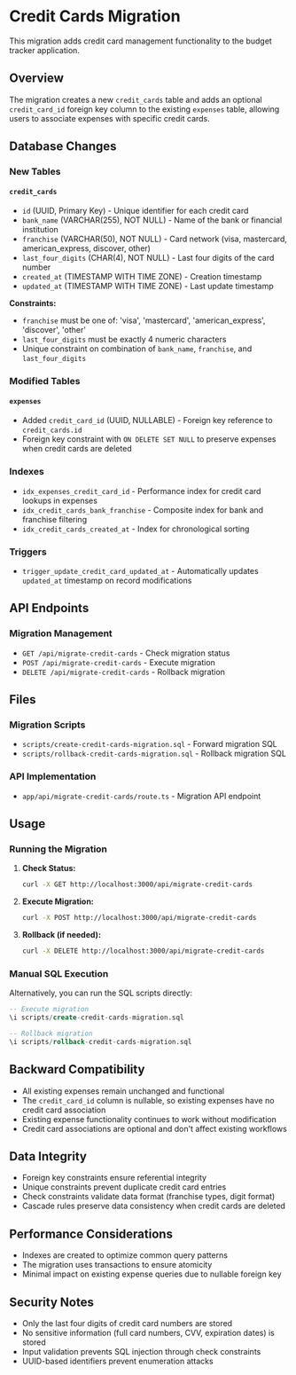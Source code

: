 # Credit Cards Migration

This migration adds credit card management functionality to the budget tracker application.

## Overview

The migration creates a new `credit_cards` table and adds an optional `credit_card_id` foreign key column to the existing `expenses` table, allowing users to associate expenses with specific credit cards.

## Database Changes

### New Tables

#### `credit_cards`

- `id` (UUID, Primary Key) - Unique identifier for each credit card
- `bank_name` (VARCHAR(255), NOT NULL) - Name of the bank or financial institution
- `franchise` (VARCHAR(50), NOT NULL) - Card network (visa, mastercard, american_express, discover, other)
- `last_four_digits` (CHAR(4), NOT NULL) - Last four digits of the card number
- `created_at` (TIMESTAMP WITH TIME ZONE) - Creation timestamp
- `updated_at` (TIMESTAMP WITH TIME ZONE) - Last update timestamp

**Constraints:**

- `franchise` must be one of: 'visa', 'mastercard', 'american_express', 'discover', 'other'
- `last_four_digits` must be exactly 4 numeric characters
- Unique constraint on combination of `bank_name`, `franchise`, and `last_four_digits`

### Modified Tables

#### `expenses`

- Added `credit_card_id` (UUID, NULLABLE) - Foreign key reference to `credit_cards.id`
- Foreign key constraint with `ON DELETE SET NULL` to preserve expenses when credit cards are deleted

### Indexes

- `idx_expenses_credit_card_id` - Performance index for credit card lookups in expenses
- `idx_credit_cards_bank_franchise` - Composite index for bank and franchise filtering
- `idx_credit_cards_created_at` - Index for chronological sorting

### Triggers

- `trigger_update_credit_card_updated_at` - Automatically updates `updated_at` timestamp on record modifications

## API Endpoints

### Migration Management

- `GET /api/migrate-credit-cards` - Check migration status
- `POST /api/migrate-credit-cards` - Execute migration
- `DELETE /api/migrate-credit-cards` - Rollback migration

## Files

### Migration Scripts

- `scripts/create-credit-cards-migration.sql` - Forward migration SQL
- `scripts/rollback-credit-cards-migration.sql` - Rollback migration SQL

### API Implementation

- `app/api/migrate-credit-cards/route.ts` - Migration API endpoint

## Usage

### Running the Migration

1. **Check Status:**

   ```bash
   curl -X GET http://localhost:3000/api/migrate-credit-cards
   ```

2. **Execute Migration:**

   ```bash
   curl -X POST http://localhost:3000/api/migrate-credit-cards
   ```

3. **Rollback (if needed):**
   ```bash
   curl -X DELETE http://localhost:3000/api/migrate-credit-cards
   ```

### Manual SQL Execution

Alternatively, you can run the SQL scripts directly:

```sql
-- Execute migration
\i scripts/create-credit-cards-migration.sql

-- Rollback migration
\i scripts/rollback-credit-cards-migration.sql
```

## Backward Compatibility

- All existing expenses remain unchanged and functional
- The `credit_card_id` column is nullable, so existing expenses have no credit card association
- Existing expense functionality continues to work without modification
- Credit card associations are optional and don't affect existing workflows

## Data Integrity

- Foreign key constraints ensure referential integrity
- Unique constraints prevent duplicate credit card entries
- Check constraints validate data format (franchise types, digit format)
- Cascade rules preserve data consistency when credit cards are deleted

## Performance Considerations

- Indexes are created to optimize common query patterns
- The migration uses transactions to ensure atomicity
- Minimal impact on existing expense queries due to nullable foreign key

## Security Notes

- Only the last four digits of credit card numbers are stored
- No sensitive information (full card numbers, CVV, expiration dates) is stored
- Input validation prevents SQL injection through check constraints
- UUID-based identifiers prevent enumeration attacks
